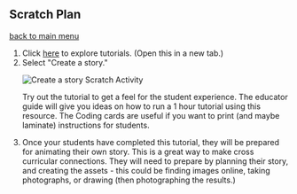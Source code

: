 ## Scratch Plan

[back to main menu](https://lindsaycullum.github.io/cs-resource-instructions)

<ol>
  <li> Click <a href="https://scratch.mit.edu/ideas" target="_blank">here</a> to explore tutorials. (Open this in a new tab.)</li>

  <li>Select "Create a story." 
    <p><img src="https://lindsaycullum.github.com/cs-resource-instructions/images/createAStoryScratchActivity.png" alt="Create a story Scratch Activity"></p>
    <p>Try out the tutorial to get a feel for the student experience. The educator guide will give you ideas on how to run a 1 hour tutorial using this resource. The Coding cards are useful if you want to print (and maybe laminate) instructions for students.</p>
  </li>
  <li>Once your students have completed this tutorial, they will be prepared for animating their own story. This is a great way to make cross curricular connections. They will need to prepare by planning their story, and creating the assets - this could be finding images online, taking photographs, or drawing (then photographing the results.)
  </li>
</ol>
